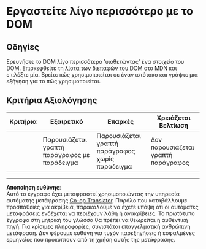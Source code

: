 <!--
CO_OP_TRANSLATOR_METADATA:
{
  "original_hash": "22fb6c3cb570c47f1ac65048393941fa",
  "translation_date": "2025-08-26T21:35:10+00:00",
  "source_file": "3-terrarium/3-intro-to-DOM-and-closures/assignment.md",
  "language_code": "el"
}
-->
# Εργαστείτε λίγο περισσότερο με το DOM

## Οδηγίες

Ερευνήστε το DOM λίγο περισσότερο 'υιοθετώντας' ένα στοιχείο του DOM. Επισκεφθείτε τη [λίστα των διεπαφών του DOM](https://developer.mozilla.org/docs/Web/API/Document_Object_Model) στο MDN και επιλέξτε μία. Βρείτε πώς χρησιμοποιείται σε έναν ιστότοπο και γράψτε μια εξήγηση για το πώς χρησιμοποιείται.

## Κριτήρια Αξιολόγησης

| Κριτήρια | Εξαιρετικό                                   | Επαρκές                                          | Χρειάζεται Βελτίωση     |
| -------- | ------------------------------------------- | ------------------------------------------------ | ----------------------- |
|          | Παρουσιάζεται γραπτή παράγραφος με παράδειγμα | Παρουσιάζεται γραπτή παράγραφος χωρίς παράδειγμα  | Δεν παρουσιάζεται γραπτή παράγραφος |

---

**Αποποίηση ευθύνης**:  
Αυτό το έγγραφο έχει μεταφραστεί χρησιμοποιώντας την υπηρεσία αυτόματης μετάφρασης [Co-op Translator](https://github.com/Azure/co-op-translator). Παρόλο που καταβάλλουμε προσπάθειες για ακρίβεια, παρακαλούμε να έχετε υπόψη ότι οι αυτόματες μεταφράσεις ενδέχεται να περιέχουν λάθη ή ανακρίβειες. Το πρωτότυπο έγγραφο στη μητρική του γλώσσα θα πρέπει να θεωρείται η αυθεντική πηγή. Για κρίσιμες πληροφορίες, συνιστάται επαγγελματική ανθρώπινη μετάφραση. Δεν φέρουμε ευθύνη για τυχόν παρεξηγήσεις ή εσφαλμένες ερμηνείες που προκύπτουν από τη χρήση αυτής της μετάφρασης.